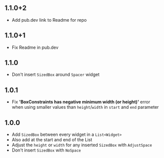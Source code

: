 ## 1.1.0+2
* Add pub.dev link to Readme for repo

## 1.1.0+1
* Fix Readme in pub.dev

## 1.1.0
* Don't insert `SizedBox` around `Spacer` widget

## 1.0.1
* Fix **'BoxConstraints has negative minimum width (or height)'** error when using smaller values than `height`/`width` in `start` and `end` parameter 

## 1.0.0

* Add `SizedBox` between every widget in a `List<Widget>`
* Also add at the start and end of the List
* Adjust the `height` or `width` for any inserted `SizedBox` with `AdjustSpace`
* Don't insert `SizedBox` with `NoSpace`
